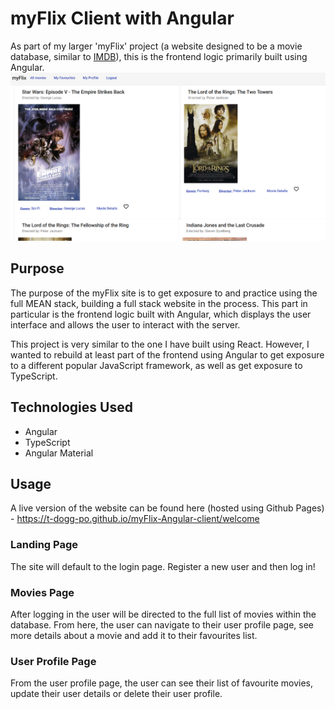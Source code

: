 # myFlix Client with Angular
As part of my larger 'myFlix' project (a website designed to be a movie database, similar to [IMDB](https://www.imdb.com/)), this is the frontend logic primarily built using Angular.
<img src="assets/myflix-angular.PNG" style="max-width: 100%;">

## Purpose
The purpose of the myFlix site is to get exposure to and practice using the full MEAN stack, building a full stack website in the process. This part in particular is the frontend logic built with Angular, which displays the user interface and allows the user to interact with the server.

This project is very similar to the one I have built using React. However, I wanted to rebuild at least part of the frontend using Angular to get exposure to a different popular JavaScript framework, as well as get exposure to TypeScript.

## Technologies Used
* Angular
* TypeScript
* Angular Material

## Usage
A live version of the website can be found here (hosted using Github Pages) - https://t-dogg-po.github.io/myFlix-Angular-client/welcome
### Landing Page
The site will default to the login page. Register a new user and then log in!

### Movies Page
After logging in the user will be directed to the full list of movies within the database. From here, the user can navigate to their user profile page, see more details about a movie and add it to their favourites list.

### User Profile Page
From the user profile page, the user can see their list of favourite movies, update their user details or delete their user profile.
